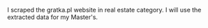 I scraped the gratka.pl website in real estate category. I will use the extracted data for my Master's.
